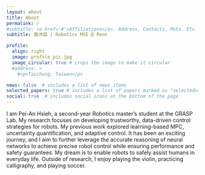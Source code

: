 ```yaml
---
layout: about
title: About
permalink: /
#subtitle: <a href='#'>Affiliations</a>. Address. Contacts. Moto. Etc.
subtitle: 謝沛諳 | Robotics MSE @ Penn

profile:
  align: right
  image: profile_pic.jpg
  image_circular: true # crops the image to make it circular
  #address: >
    #<p>Taichung, Taiwan</p>

news: false  # includes a list of news items
selected_papers: true # includes a list of papers marked as "selected={true}"
social: true  # includes social icons at the bottom of the page
---
```


I am Pei-An Hsieh, a second-year Robotics master’s student at the GRASP Lab. My research focuses on developing trustworthy, data-driven control strategies for robots. My previous work explored learning-based MPC, uncertainty quantification, and adaptive control. It has been an exciting journey, and I aim to further leverage the accurate reasoning of neural networks to achieve precise robot control while ensuring performance and safety guarantees. My dream is to enable robots to safely assist humans in everyday life. Outside of research, I enjoy playing the violin, practicing calligraphy, and playing soccer.

